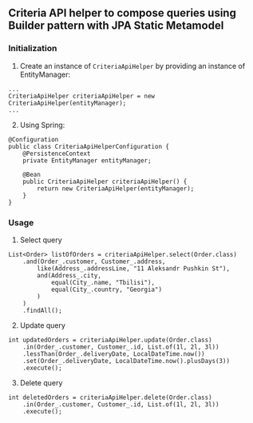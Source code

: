 ## Criteria API helper to compose queries using Builder pattern with JPA Static Metamodel

### Initialization

1) Create an instance of ```CriteriaApiHelper``` by providing an instance of EntityManager:
```
...
CriteriaApiHelper criteriaApiHelper = new CriteriaApiHelper(entityManager);
...
```

2) Using Spring:
```
@Configuration
public class CriteriaApiHelperConfiguration {
    @PersistenceContext
    private EntityManager entityManager;

    @Bean
    public CriteriaApiHelper criteriaApiHelper() {
        return new CriteriaApiHelper(entityManager);
    }
}
```

### Usage

1) Select query
```
List<Order> listOfOrders = criteriaApiHelper.select(Order.class)
    .and(Order_.customer, Customer_.address,
        like(Address_.addressLine, "11 Aleksandr Pushkin St"),
        and(Address_.city,
            equal(City_.name, "Tbilisi"),
            equal(City_.country, "Georgia")
        )
    )
    .findAll();
```

2) Update query
```
int updatedOrders = criteriaApiHelper.update(Order.class)
    .in(Order_.customer, Customer_.id, List.of(1l, 2l, 3l))
    .lessThan(Order_.deliveryDate, LocalDateTime.now())
    .set(Order_.deliveryDate, LocalDateTime.now().plusDays(3))
    .execute();
```

3) Delete query
```
int deletedOrders = criteriaApiHelper.delete(Order.class)
    .in(Order_.customer, Customer_.id, List.of(1l, 2l, 3l))
    .execute();
```